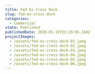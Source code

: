 ```yaml
---
title: Fed Ex Cross Dock
slug: fed-ex-cross-dock
categories:
  - Commercial
state: Published
publishedDate: 2020-03-19T23:29:05.168Z
projectImages:
  - /assets/fed-ex-cross-dock-01.jpeg
  - /assets/fed-ex-cross-dock-02.jpeg
  - /assets/fed-ex-cross-dock-03.jpeg
  - /assets/fed-ex-cross-dock-04.jpeg
  - /assets/fed-ex-cross-dock-05.jpeg
  - /assets/fed-ex-cross-dock-06.jpeg
---
```

